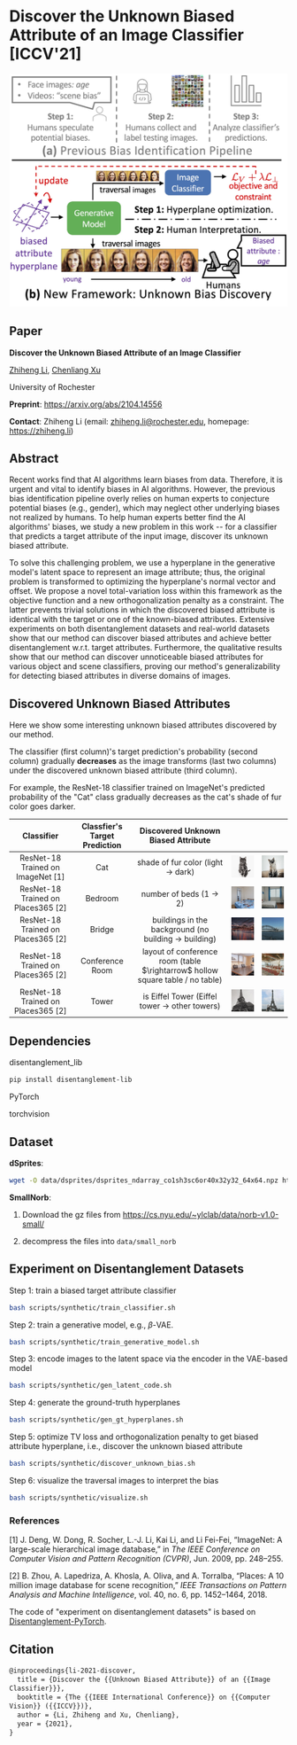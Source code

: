# Discover the Unknown Biased Attribute of an Image Classifier [ICCV'21]

<img src="images/teaser.jpg" alt="teaser" style="zoom:100%;" />



## Paper

**Discover the Unknown Biased Attribute of an Image Classifier**

[Zhiheng Li](https://zhiheng.li/), [Chenliang Xu](https://www.cs.rochester.edu/~cxu22/)

University of Rochester



**Preprint**: https://arxiv.org/abs/2104.14556

**Contact**: Zhiheng Li (email: zhiheng.li@rochester.edu, homepage: https://zhiheng.li)



## Abstract

Recent works find that AI algorithms learn biases from data. Therefore, it is urgent and vital to identify biases in AI algorithms. However, the previous bias identification pipeline overly relies on human experts to conjecture potential biases (e.g., gender), which may neglect other underlying biases not realized by humans. To help human experts better find the AI algorithms' biases, we study a new problem in this work -- for a classifier that predicts a target attribute of the input image, discover its unknown biased attribute.



To solve this challenging problem, we use a hyperplane in the generative model's latent space to represent an image attribute; thus, the original problem is transformed to optimizing the hyperplane's normal vector and offset. We propose a novel total-variation loss within this framework as the objective function and a new orthogonalization penalty as a constraint. The latter prevents trivial solutions in which the discovered biased attribute is identical with the target or one of the known-biased attributes. Extensive experiments on both disentanglement datasets and real-world datasets show that our method can discover biased attributes and achieve better disentanglement w.r.t. target attributes. Furthermore, the qualitative results show that our method can discover unnoticeable biased attributes for various object and scene classifiers, proving our method's generalizability for detecting biased attributes in diverse domains of images. 



## Discovered Unknown Biased Attributes

Here we show some interesting unknown biased attributes discovered by our method.



The classifier (first column)'s target prediction's probability (second column) gradually **decreases** as the image transforms (last two columns) under the discovered unknown biased attribute (third column).



For example, the ResNet-18 classifier trained on ImageNet's predicted probability of the "Cat" class gradually decreases as the cat's shade of fur color goes darker.



|             Classifier             | Classfier's Target Prediction |             Discovered Unknown Biased Attribute              |                                                              |                                                              |
| :--------------------------------: | :---------------------------: | :----------------------------------------------------------: | :----------------------------------------------------------: | :----------------------------------------------------------: |
| ResNet-18 Trained on ImageNet [1]  |              Cat              |        shade of fur color (light $\rightarrow$ dark)         | ![cat_1](images/cat/1.gif) | ![cat_2](images/cat/2.gif) |
| ResNet-18 Trained on Places365 [2] |            Bedroom            |              number of beds (1 $\rightarrow$ 2)              | ![bedroom_1](images/bedroom/1.gif) | ![bedroom_2](images/bedroom/2.gif) |
| ResNet-18 Trained on Places365 [2] |            Bridge             | buildings in the background (no building $\rightarrow$ building) | ![bridge_1](images/bridge/1.gif) | ![bridge_2](images/bridge/2.gif) |
| ResNet-18 Trained on Places365 [2] |        Conference Room        | layout of conference room (table \$\rightarrow$ hollow square table / no table) | ![conferenceroom_1](images/conferenceroom/1.gif) | ![confereceroom_2](images/conferenceroom/2.gif) |
| ResNet-18 Trained on Places365 [2] |             Tower             |  is Eiffel Tower (Eiffel tower $\rightarrow$ other towers)   | ![tower_1](images/tower/1.gif) |                ![tower_2](images/tower/2.gif)                |



## Dependencies

disentanglement_lib

```bash
pip install disentanglement-lib
```

PyTorch

torchvision



## Dataset

**dSprites**:

```bash
wget -O data/dsprites/dsprites_ndarray_co1sh3sc6or40x32y32_64x64.npz https://github.com/deepmind/dsprites-dataset/blob/master/dsprites_ndarray_co1sh3sc6or40x32y32_64x64.npz?raw=true
```

**SmallNorb**:

1. Download the gz files from https://cs.nyu.edu/~ylclab/data/norb-v1.0-small/

2. decompress the files into `data/small_norb`



## Experiment on Disentanglement Datasets

Step 1: train a biased target attribute classifier

```bash
bash scripts/synthetic/train_classifier.sh
```

Step 2: train a generative model, e.g., $\beta$-VAE.

```bash
bash scripts/synthetic/train_generative_model.sh
```

Step 3: encode images to the latent space via the encoder in the VAE-based model

```bash
bash scripts/synthetic/gen_latent_code.sh
```

Step 4: generate the ground-truth hyperplanes

```bash
bash scripts/synthetic/gen_gt_hyperplanes.sh
```

Step 5: optimize TV loss and orthogonalization penalty to get biased attribute hyperplane, i.e., discover the unknown biased attribute

```bash
bash scripts/synthetic/discover_unknown_bias.sh
```

Step 6: visualize the traversal images to interpret the bias

```bash
bash scripts/synthetic/visualize.sh
```



### References

[1] J. Deng, W. Dong, R. Socher, L.-J. Li, Kai Li, and Li Fei-Fei, “ImageNet: A large-scale hierarchical image database,” in *The IEEE Conference on Computer Vision and Pattern Recognition (CVPR)*, Jun. 2009, pp. 248–255.

[2] B. Zhou, A. Lapedriza, A. Khosla, A. Oliva, and A. Torralba, “Places: A 10 million image database for scene recognition,” *IEEE Transactions on Pattern Analysis and Machine Intelligence*, vol. 40, no. 6, pp. 1452–1464, 2018.

The code of "experiment on disentanglement datasets" is based on [Disentanglement-PyTorch](https://github.com/amir-abdi/disentanglement-pytorch).



## Citation

```
@inproceedings{li-2021-discover,
  title = {Discover the {{Unknown Biased Attribute}} of an {{Image Classifier}}},
  booktitle = {The {{IEEE International Conference}} on {{Computer Vision}} ({{ICCV}})},
  author = {Li, Zhiheng and Xu, Chenliang},
  year = {2021},
}
```

